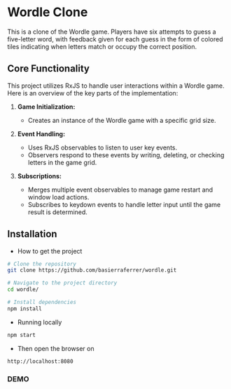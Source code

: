 # Wordle Clone

This is a clone of the Wordle game. Players have six attempts to guess a five-letter word, with feedback given for each guess in the form of colored tiles indicating when letters match or occupy the correct position.

## Core Functionality

This project utilizes RxJS to handle user interactions within a Wordle game. Here is an overview of the key parts of the implementation:

1. **Game Initialization:**

   - Creates an instance of the Wordle game with a specific grid size.

2. **Event Handling:**

   - Uses RxJS observables to listen to user key events.
   - Observers respond to these events by writing, deleting, or checking letters in the game grid.

3. **Subscriptions:**
   - Merges multiple event observables to manage game restart and window load actions.
   - Subscribes to keydown events to handle letter input until the game result is determined.

## Installation

- How to get the project

```bash
# Clone the repository
git clone https://github.com/basierraferrer/wordle.git

# Navigate to the project directory
cd wordle/

# Install dependencies
npm install
```

- Running locally

```bash
npm start
```

- Then open the browser on

```url
http://localhost:8080
```

### DEMO
